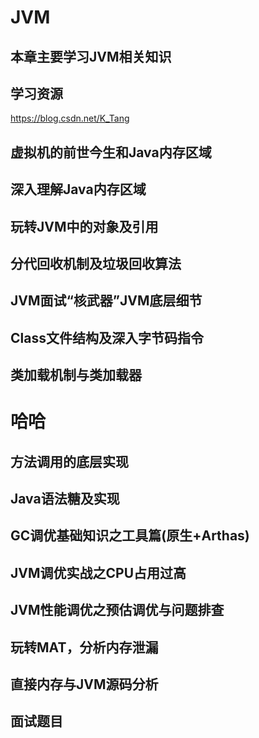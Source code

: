# JVM
## 本章主要学习JVM相关知识

## 学习资源
https://blog.csdn.net/K_Tang

## 虚拟机的前世今生和Java内存区域

## 深入理解Java内存区域

## 玩转JVM中的对象及引用

## 分代回收机制及垃圾回收算法

## JVM面试“核武器”JVM底层细节

## Class文件结构及深入字节码指令

## 类加载机制与类加载器
# 哈哈
## 方法调用的底层实现

## Java语法糖及实现

## GC调优基础知识之工具篇(原生+Arthas)

## JVM调优实战之CPU占用过高

## JVM性能调优之预估调优与问题排查

## 玩转MAT，分析内存泄漏

## 直接内存与JVM源码分析

## 面试题目
